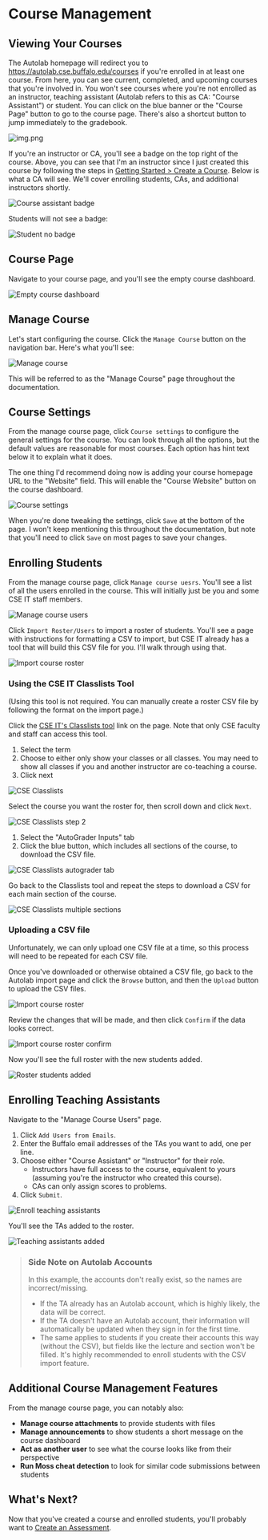 # Course Management

## Viewing Your Courses

The Autolab homepage will redirect you to https://autolab.cse.buffalo.edu/courses if you're enrolled in at least one
course. From here, you can see current, completed, and upcoming courses that you're involved in. You won't see courses
where you're not enrolled as an instructor, teaching assistant (Autolab refers to this as CA: "Course Assistant") or
student. You can click on the blue banner or the "Course Page" button to go to the course page. There's also a shortcut
button to jump immediately to the gradebook.

![img.png](screenshots/autolab_home.png)

If you're an instructor or CA, you'll see a badge on the top right of the course. Above, you can see that I'm an
instructor since I just created this course by following the steps
in [Getting Started > Create a Course](Getting%20started.md#create-a-course). Below is what a CA will see. We'll cover
enrolling students, CAs, and additional instructors shortly.

![Course assistant badge](screenshots/course_assistant_badge.png)

Students will not see a badge:

![Student no badge](screenshots/student_no_badge.png)

## Course Page

Navigate to your course page, and you'll see the empty course dashboard.

![Empty course dashboard](screenshots/empty_course_dashboard.png)

## Manage Course

Let's start configuring the course. Click the `Manage Course` button on the navigation bar. Here's what you'll see:

![Manage course](screenshots/manage_course.png)

This will be referred to as the "Manage Course" page throughout the documentation.

## Course Settings

From the manage course page, click `Course settings` to configure the general settings for the course. You can look
through all the options, but the default values are reasonable for most courses. Each option has hint text below it to
explain what it does.

The one thing I'd recommend doing now is adding your course homepage URL to the "Website" field. This will enable the
"Course Website" button on the course dashboard.

![Course settings](screenshots/course_settings.png)

When you're done tweaking the settings, click `Save` at the bottom of the page. I won't keep mentioning this throughout
the documentation, but note that you'll need to click `Save` on most pages to save your changes.

## Enrolling Students

From the manage course page, click `Manage course uesrs`. You'll see a list of all the users enrolled in the course.
This will initially just be you and some CSE IT staff members.

![Manage course users](screenshots/manage_course_users.png)

Click `Import Roster/Users` to import a roster of students. You'll see a page with instructions for formatting a CSV to
import, but CSE IT already has a tool that will build this CSV file for you. I'll walk through using that.

![Import course roster](screenshots/import_course_roster.png)

### Using the CSE IT Classlists Tool

(Using this tool is not required. You can manually create a roster CSV file by following the format on the import page.)

Click the [CSE IT's Classlists tool](https://cse.buffalo.edu/apps/classlists) link on the page. Note that only CSE
faculty and staff can access this tool.

1. Select the term
2. Choose to either only show your classes or all classes. You may need to show all classes if you and another
   instructor are co-teaching a course.
3. Click next

![CSE Classlists](screenshots/cse_classlists.png)

Select the course you want the roster for, then scroll down and click `Next`.

![CSE Classlists step 2](screenshots/cse_classlists2.png)

1. Select the "AutoGrader Inputs" tab
2. Click the blue button, which includes all sections of the course, to download the CSV file.

![CSE Classlists autograder tab](screenshots/cse_classlists_autograder.png)

Go back to the Classlists tool and repeat the steps to download a CSV for each main section of the course.

![CSE Classlists multiple sections](screenshots/cse_classlists_multiple_sections.png)

### Uploading a CSV file

Unfortunately, we can only upload one CSV file at a time, so this process will need to be repeated for each CSV file.

Once you've downloaded or otherwise obtained a CSV file, go back to the Autolab import page and click the `Browse`
button, and then the `Upload` button to upload the CSV files.

![Import course roster](screenshots/import_course_roster.png)

Review the changes that will be made, and then click `Confirm` if the data looks correct.

![Import course roster confirm](screenshots/import_course_roster_confirm.png)

Now you'll see the full roster with the new students added.

![Roster students added](screenshots/roster_students_added.png)

## Enrolling Teaching Assistants

Navigate to the "Manage Course Users" page.

1. Click `Add Users from Emails`.
2. Enter the Buffalo email addresses of the TAs you want to add, one per line.
3. Choose either "Course Assistant" or "Instructor" for their role.
    * Instructors have full access to the course, equivalent to yours (assuming you're the instructor who created this
      course).
    * CAs can only assign scores to problems.
4. Click `Submit`.

![Enroll teaching assistants](screenshots/enroll_teaching_assistants.png)

You'll see the TAs added to the roster.

![Teaching assistants added](screenshots/teaching_assistants_added.png)

> ### Side Note on Autolab Accounts
> In this example, the accounts don't really exist, so the names are incorrect/missing.
> * If the TA already has an Autolab account, which is highly likely, the data will be correct.
> * If the TA doesn't have an Autolab account, their information will automatically be updated when they sign in for the
    first time.
> * The same applies to students if you create their accounts this way (without the CSV), but fields like the lecture
    and section won't be filled. It's highly recommended to enroll students with the CSV import feature.

## Additional Course Management Features

From the manage course page, you can notably also:

* **Manage course attachments** to provide students with files
* **Manage announcements** to show students a short message on the course dashboard
* **Act as another user** to see what the course looks like from their perspective
* **Run Moss cheat detection** to look for similar code submissions between students

## What's Next?

Now that you've created a course and enrolled students, you'll probably want
to [Create an Assessment](Create%20an%20assessment.md).